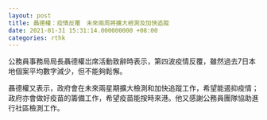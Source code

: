 ```yaml
---
layout: post
title: 聶德權：疫情反覆　未來兩周將擴大檢測及加快追蹤
date: 2021-01-31 15:31:14.000000000 +08:00
categories: rthk
---
```


公務員事務局局長聶德權岀席活動致辭時表示，第四波疫情反覆，雖然過去7日本地個案平均數字減少，但不能夠鬆懈。

聶德權又表示，政府會在未來兩星期擴大檢測和加快追蹤工作，希望能遏抑疫情；政府亦會做好疫苗的籌備工作，希望疫苗能按時來港。他又感謝公務員團隊協助進行社區檢測工作。
